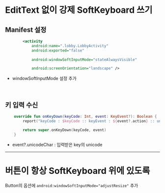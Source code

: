 # EditText 없이 강제 SoftKeyboard 쓰기

## Manifest 설정

```xml
        <activity
            android:name=".lobby.LobbyActivity"
            android:exported="false"
            
            android:windowSoftInputMode="stateAlwaysVisible" 

            android:screenOrientation="landscape" />
```
- windowSoftInputMode 설정 추가

<br>

## 키 입력 수신

``` kotlin
    override fun onKeyDown(keyCode: Int, event: KeyEvent?): Boolean {
        report("keyCode : $keyCode :: keyEvent : ${event?.action} :: unicodechar : ${event?.unicodeChar}")

        return super.onKeyDown(keyCode, event)
    }
```
- event?.unicodeChar : 입력받은 key의 unicode

---

# 버튼이 항상 SoftKeyboard 위에 있도록
Button의 옵션에 `android:windowSoftInputMode="adjustResize"` 추가
